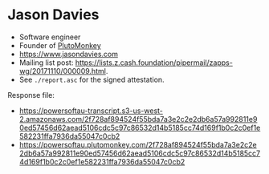 # Jason Davies

* Software engineer
* Founder of [PlutoMonkey](https://www.plutomonkey.com)
* <https://www.jasondavies.com>
* Mailing list post: <https://lists.z.cash.foundation/pipermail/zapps-wg/20171110/000009.html>.
* See `./report.asc` for the signed attestation.

Response file:

* <https://powersoftau-transcript.s3-us-west-2.amazonaws.com/2f728af894524f55bda7a3e2c2e2db6a57a992811e90ed57456d62aead5106cdc5c97c86532d14b5185cc74d169f1b0c2c0ef1e582231ffa7936da55047c0cb2>
* <https://powersoftau.plutomonkey.com/2f728af894524f55bda7a3e2c2e2db6a57a992811e90ed57456d62aead5106cdc5c97c86532d14b5185cc74d169f1b0c2c0ef1e582231ffa7936da55047c0cb2>
